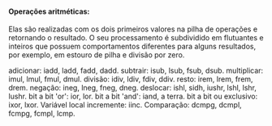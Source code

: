 #### Operações aritméticas: 

Elas são realizadas com os dois primeiros valores na pilha de operações e retornando o resultado. O seu processamento é subdividido em flutuantes e inteiros que possuem comportamentos diferentes para alguns resultados, por exemplo, em estouro de pilha e divisão por zero.

 adicionar: iadd, ladd, fadd, dadd. 
 subtrair: isub, lsub, fsub, dsub. 
 multiplicar: imul, lmul, fmul, dmul. 
 divisão: idiv, ldiv, fdiv, ddiv. 
 resto: irem, lrem, frem, drem. 
 negação: ineg, lneg, fneg, dneg. 
 deslocar: ishl, sidh, iushr, lshl, lshr, lushr. 
 bit a bit 'or': ior, lor. 
 bit a bit 'and': iand, a terra. 
 bit a bit ou exclusivo: ixor, lxor. 
 Variável local incremente: iinc. 
 Comparação: dcmpg, dcmpl, fcmpg, fcmpl, lcmp.